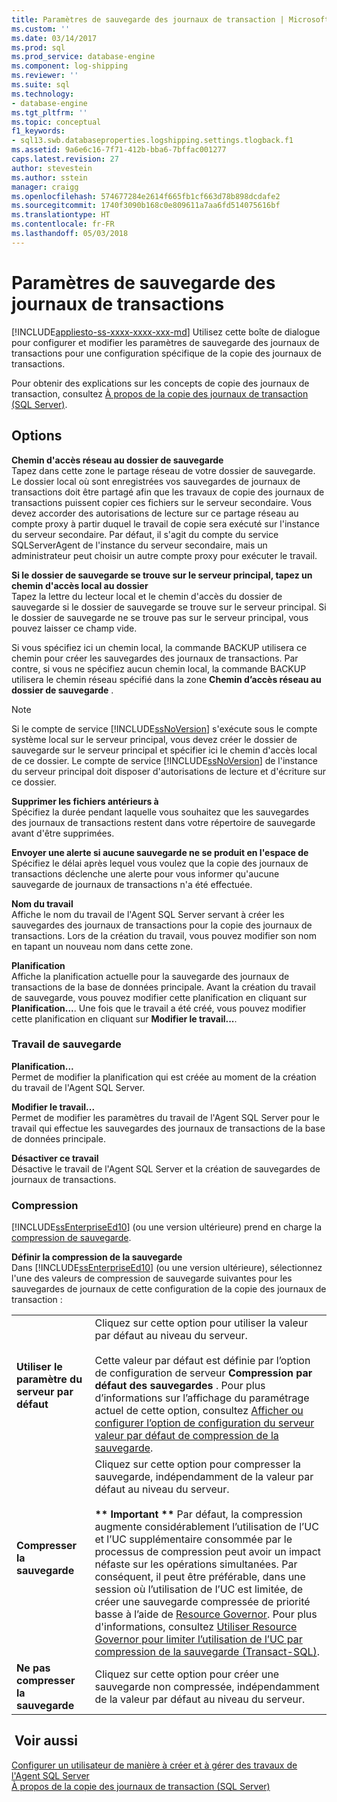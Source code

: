 ```yaml
---
title: Paramètres de sauvegarde des journaux de transaction | Microsoft Docs
ms.custom: ''
ms.date: 03/14/2017
ms.prod: sql
ms.prod_service: database-engine
ms.component: log-shipping
ms.reviewer: ''
ms.suite: sql
ms.technology:
- database-engine
ms.tgt_pltfrm: ''
ms.topic: conceptual
f1_keywords:
- sql13.swb.databaseproperties.logshipping.settings.tlogback.f1
ms.assetid: 9a6e6c16-7f71-412b-bba6-7bffac001277
caps.latest.revision: 27
author: stevestein
ms.author: sstein
manager: craigg
ms.openlocfilehash: 574677284e2614f665fb1cf663d78b898dcdafe2
ms.sourcegitcommit: 1740f3090b168c0e809611a7aa6fd514075616bf
ms.translationtype: HT
ms.contentlocale: fr-FR
ms.lasthandoff: 05/03/2018
---
```

# <a name="log-shipping-transaction-log-backup-settings"></a>Paramètres de sauvegarde des journaux de transactions
[!INCLUDE[appliesto-ss-xxxx-xxxx-xxx-md](../../includes/appliesto-ss-xxxx-xxxx-xxx-md.md)]
  Utilisez cette boîte de dialogue pour configurer et modifier les paramètres de sauvegarde des journaux de transactions pour une configuration spécifique de la copie des journaux de transactions.  
  
 Pour obtenir des explications sur les concepts de copie des journaux de transaction, consultez [À propos de la copie des journaux de transaction &#40;SQL Server&#41;](../../database-engine/log-shipping/about-log-shipping-sql-server.md).  
  
## <a name="options"></a>Options  
 **Chemin d'accès réseau au dossier de sauvegarde**  
 Tapez dans cette zone le partage réseau de votre dossier de sauvegarde. Le dossier local où sont enregistrées vos sauvegardes de journaux de transactions doit être partagé afin que les travaux de copie des journaux de transactions puissent copier ces fichiers sur le serveur secondaire. Vous devez accorder des autorisations de lecture sur ce partage réseau au compte proxy à partir duquel le travail de copie sera exécuté sur l'instance du serveur secondaire. Par défaut, il s'agit du compte du service SQLServerAgent de l'instance du serveur secondaire, mais un administrateur peut choisir un autre compte proxy pour exécuter le travail.  
  
 **Si le dossier de sauvegarde se trouve sur le serveur principal, tapez un chemin d'accès local au dossier**  
 Tapez la lettre du lecteur local et le chemin d'accès du dossier de sauvegarde si le dossier de sauvegarde se trouve sur le serveur principal. Si le dossier de sauvegarde ne se trouve pas sur le serveur principal, vous pouvez laisser ce champ vide.  
  
 Si vous spécifiez ici un chemin local, la commande BACKUP utilisera ce chemin pour créer les sauvegardes des journaux de transactions. Par contre, si vous ne spécifiez aucun chemin local, la commande BACKUP utilisera le chemin réseau spécifié dans la zone **Chemin d’accès réseau au dossier de sauvegarde** .  
  
> [!NOTE]  
>  Si le compte de service [!INCLUDE[ssNoVersion](../../includes/ssnoversion-md.md)] s'exécute sous le compte système local sur le serveur principal, vous devez créer le dossier de sauvegarde sur le serveur principal et spécifier ici le chemin d'accès local de ce dossier. Le compte de service [!INCLUDE[ssNoVersion](../../includes/ssnoversion-md.md)] de l'instance du serveur principal doit disposer d'autorisations de lecture et d'écriture sur ce dossier.  
  
 **Supprimer les fichiers antérieurs à**  
 Spécifiez la durée pendant laquelle vous souhaitez que les sauvegardes des journaux de transactions restent dans votre répertoire de sauvegarde avant d'être supprimées.  
  
 **Envoyer une alerte si aucune sauvegarde ne se produit en l'espace de**  
 Spécifiez le délai après lequel vous voulez que la copie des journaux de transactions déclenche une alerte pour vous informer qu'aucune sauvegarde de journaux de transactions n'a été effectuée.  
  
 **Nom du travail**  
 Affiche le nom du travail de l'Agent SQL Server servant à créer les sauvegardes des journaux de transactions pour la copie des journaux de transactions. Lors de la création du travail, vous pouvez modifier son nom en tapant un nouveau nom dans cette zone.  
  
 **Planification**  
 Affiche la planification actuelle pour la sauvegarde des journaux de transactions de la base de données principale. Avant la création du travail de sauvegarde, vous pouvez modifier cette planification en cliquant sur **Planification...**. Une fois que le travail a été créé, vous pouvez modifier cette planification en cliquant sur **Modifier le travail...**.  
  
### <a name="backup-job"></a>Travail de sauvegarde  
 **Planification...**  
 Permet de modifier la planification qui est créée au moment de la création du travail de l'Agent SQL Server.  
  
 **Modifier le travail...**  
 Permet de modifier les paramètres du travail de l'Agent SQL Server pour le travail qui effectue les sauvegardes des journaux de transactions de la base de données principale.  
  
 **Désactiver ce travail**  
 Désactive le travail de l'Agent SQL Server et la création de sauvegardes de journaux de transactions.  
  
### <a name="compression"></a>Compression  
 [!INCLUDE[ssEnterpriseEd10](../../includes/ssenterpriseed10-md.md)] (ou une version ultérieure) prend en charge la [compression de sauvegarde](../../relational-databases/backup-restore/backup-compression-sql-server.md).  
  
 **Définir la compression de la sauvegarde**  
 Dans [!INCLUDE[ssEnterpriseEd10](../../includes/ssenterpriseed10-md.md)] (ou une version ultérieure), sélectionnez l'une des valeurs de compression de sauvegarde suivantes pour les sauvegardes de journaux de cette configuration de la copie des journaux de transaction :  
  
|||  
|-|-|  
|**Utiliser le paramètre du serveur par défaut**|Cliquez sur cette option pour utiliser la valeur par défaut au niveau du serveur.<br /><br /> Cette valeur par défaut est définie par l’option de configuration de serveur **Compression par défaut des sauvegardes** . Pour plus d’informations sur l’affichage du paramétrage actuel de cette option, consultez [Afficher ou configurer l’option de configuration du serveur valeur par défaut de compression de la sauvegarde](../../database-engine/configure-windows/view-or-configure-the-backup-compression-default-server-configuration-option.md).|  
|**Compresser la sauvegarde**|Cliquez sur cette option pour compresser la sauvegarde, indépendamment de la valeur par défaut au niveau du serveur.<br /><br /> **\*\* Important \*\*** Par défaut, la compression augmente considérablement l’utilisation de l’UC et l’UC supplémentaire consommée par le processus de compression peut avoir un impact néfaste sur les opérations simultanées. Par conséquent, il peut être préférable, dans une session où l’utilisation de l’UC est limitée, de créer une sauvegarde compressée de priorité basse à l’aide de [Resource Governor](../../relational-databases/resource-governor/resource-governor.md). Pour plus d'informations, consultez [Utiliser Resource Governor pour limiter l’utilisation de l’UC par compression de la sauvegarde &#40;Transact-SQL&#41;](../../relational-databases/backup-restore/use-resource-governor-to-limit-cpu-usage-by-backup-compression-transact-sql.md).|  
|**Ne pas compresser la sauvegarde**|Cliquez sur cette option pour créer une sauvegarde non compressée, indépendamment de la valeur par défaut au niveau du serveur.|  
  
## <a name="see-also"></a> Voir aussi  
 [Configurer un utilisateur de manière à créer et à gérer des travaux de l'Agent SQL Server](http://msdn.microsoft.com/library/67897e3e-b7d0-43dd-a2e2-2840ec4dd1ef)   
 [À propos de la copie des journaux de transaction &#40;SQL Server&#41;](../../database-engine/log-shipping/about-log-shipping-sql-server.md)  
  
  
